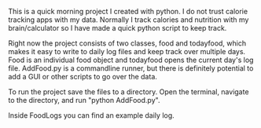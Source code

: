 This is a quick morning project I created with python. I do not trust calorie tracking apps with my data. Normally I track calories and nutrition with my brain/calculator so I have made a quick python script to keep track. 

Right now the project consists of two classes, food and todayfood, which makes it easy to write to daily log files and keep track over multiple days. Food is an individual food object and todayfood opens the current day's log file. AddFood.py is a commandline runner, but there is definitely potential to add a GUI or other scripts to go over the data. 

To run the project save the files to a directory. Open the terminal, navigate to the directory, and run "python AddFood.py".

Inside FoodLogs you can find an example daily log.

